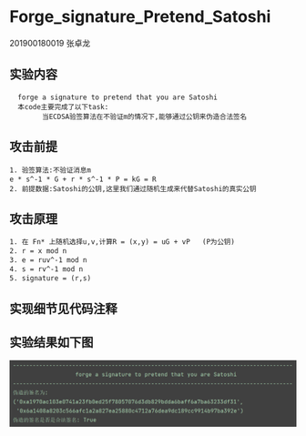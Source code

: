 # Forge_signature_Pretend_Satoshi

201900180019 张卓龙

## 实验内容
      forge a signature to pretend that you are Satoshi                
      本code主要完成了以下task:             
            当ECDSA验签算法在不验证m的情况下,能够通过公钥来伪造合法签名       
      
    
## 攻击前提      
    1. 验签算法:不验证消息m        
    e * s^-1 * G + r * s^-1 * P = kG = R             
    2. 前提数据:Satoshi的公钥,这里我们通过随机生成来代替Satoshi的真实公钥


## 攻击原理         
    1. 在 Fn* 上随机选择u,v,计算R = (x,y) = uG + vP   (P为公钥)                 
    2. r = x mod n       
    3. e = ruv^-1 mod n          
    4. s = rv^-1 mod n      
    5. signature = (r,s)
    
    

## 实现细节见代码注释

## 实验结果如下图
![攻击结果](https://github.com/Zhang-SDU/cst-project/blob/main/Bitcon/Forge_signature_Pretend_Satoshi/result.png)
